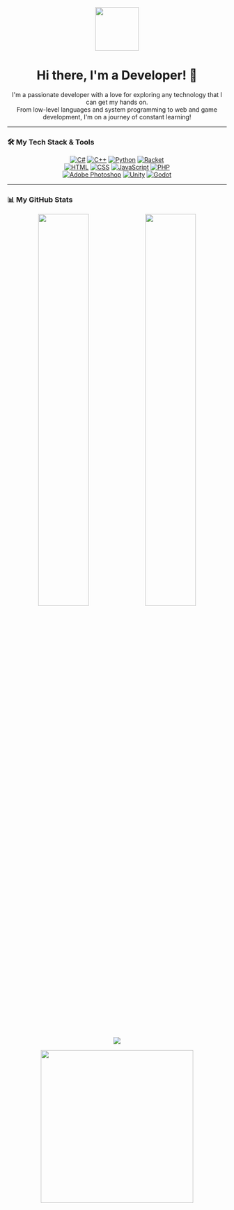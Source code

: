 <div align="center">
  <img src="https://media.giphy.com/media/M9gbBd9nbDrOTu1Mqx/giphy.gif" width="100"/>
</div>

<h1 align="center">
  Hi there, I'm a Developer! 👋
</h1>

<p align="center">
  I'm a passionate developer with a love for exploring any technology that I can get my hands on. <br> From low-level languages and system programming to web and game development, I'm on a journey of constant learning!
</p>

---

### 🛠️ My Tech Stack & Tools

<p align="center">
  <a href="https://learn.microsoft.com/en-us/dotnet/csharp/"><img alt="C#" src="https://img.shields.io/badge/C%23-239120?style=for-the-badge&logo=c-sharp&logoColor=white"></a>
  <a href="https://isocpp.org/"><img alt="C++" src="https://img.shields.io/badge/C++-00599C?style=for-the-badge&logo=c%2B%2B&logoColor=white"></a>
  <a href="https://www.python.org/"><img alt="Python" src="https://img.shields.io/badge/Python-3776AB?style=for-the-badge&logo=python&logoColor=white"></a>
  <a href="https://racket-lang.org/"><img alt="Racket" src="https://img.shields.io/badge/Racket-9F1D20?style=for-the-badge&logo=racket&logoColor=white"></a>
  <br>
  <a href="https://developer.mozilla.org/en-US/docs/Web/HTML"><img alt="HTML" src="https://img.shields.io/badge/HTML-E34F26?style=for-the-badge&logo=html5&logoColor=white"></a>
  <a href="https://developer.mozilla.org/en-US/docs/Web/CSS"><img alt="CSS" src="https://img.shields.io/badge/CSS-1572B6?style=for-the-badge&logo=css3&logoColor=white"></a>
  <a href="https://developer.mozilla.org/en-US/docs/Web/JavaScript"><img alt="JavaScript" src="https://img.shields.io/badge/JavaScript-F7DF1E?style=for-the-badge&logo=javascript&logoColor=black"></a>
  <a href="https://www.php.net/"><img alt="PHP" src="https://img.shields.io/badge/PHP-777BB4?style=for-the-badge&logo=php&logoColor=white"></a>
  <br>
  <a href="https://www.adobe.com/products/photoshop.html"><img alt="Adobe Photoshop" src="https://img.shields.io/badge/Adobe%20Photoshop-31A8FF?style=for-the-badge&logo=Adobe%20Photoshop&logoColor=black"></a>
  <a href="https://unity.com/"><img alt="Unity" src="https://img.shields.io/badge/Unity-FFFFFF?style=for-the-badge&logo=unity&logoColor=black"></a>
  <a href="https://godotengine.org/"><img alt="Godot" src="https://img.shields.io/badge/Godot-478CBF?style=for-the-badge&logo=godot-engine&logoColor=white"></a>
</p>

---

### 📊 My GitHub Stats

<p align="center">
  <img width="48%" src="https://github-readme-stats.vercel.app/api?username=YOUR-GITHUB-USERNAME&show_icons=true&theme=dracula&include_all_commits=true&count_private=true" />
  <img width="48%" src="https://github-readme-stats.vercel.app/api/top-langs/?username=YOUR-GITHUB-USERNAME&layout=compact&langs_count=8&theme=dracula" />
</p>

<p align="center">
  <img src="https://github-readme-streak-stats.herokuapp.com/?user=YOUR-GITHUB-USERNAME&theme=dracula" />
</p>

<div align="center">
  <img src="https://media.giphy.com/media/L1R1tvI9svkIWwpVYr/giphy.gif" width="350"/>
</div>

